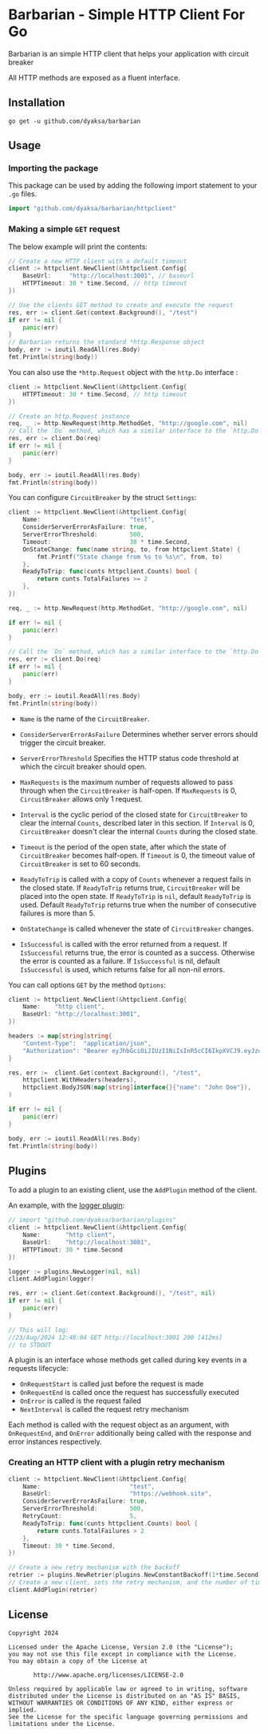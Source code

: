 # Barbarian - Simple HTTP Client For Go

Barbarian is an simple HTTP client that helps your application with circuit breaker

All HTTP methods are exposed as a fluent interface.

## Installation

```
go get -u github.com/dyaksa/barbarian
```

## Usage

### Importing the package

This package can be used by adding the following import statement to your `.go` files.

```go
import "github.com/dyaksa/barbarian/httpclient"
```

### Making a simple `GET` request

The below example will print the contents:

```go
// Create a new HTTP client with a default timeout
client := httpclient.NewClient(&httpclient.Config{
	BaseUrl:     "http://localhost:3001", // baseurl
	HTTPTimeout: 30 * time.Second, // http timeout
})

// Use the clients GET method to create and execute the request
res, err := client.Get(context.Background(), "/test")
if err != nil {
    panic(err)
}
// Barbarian returns the standard *http.Response object
body, err := ioutil.ReadAll(res.Body)
fmt.Println(string(body))
```

You can also use the `*http.Request` object with the `http.Do` interface :

```go
client := httpclient.NewClient(&httpclient.Config{
	HTTPTimeout: 30 * time.Second, // http timeout
})

// Create an http.Request instance
req, _ := http.NewRequest(http.MethodGet, "http://google.com", nil)
// Call the `Do` method, which has a similar interface to the `http.Do` method
res, err := client.Do(req)
if err != nil {
	panic(err)
}

body, err := ioutil.ReadAll(res.Body)
fmt.Println(string(body))
```

You can configure `CircuitBreaker` by the struct `Settings`:

```go
client := httpclient.NewClient(&httpclient.Config{
	Name:                         "test",
	ConsiderServerErrorAsFailure: true,
	ServerErrorThreshold:         500,
	Timeout:                      30 * time.Second,
	OnStateChange: func(name string, to, from httpclient.State) {
		fmt.Printf("State change from %s to %s\n", from, to)
	},
	ReadyToTrip: func(cunts httpclient.Counts) bool {
		return cunts.TotalFailures >= 2
	},
})

req, _ := http.NewRequest(http.MethodGet, "http://google.com", nil)

if err != nil {
    panic(err)
}

// Call the `Do` method, which has a similar interface to the `http.Do` method
res, err := client.Do(req)
if err != nil {
	panic(err)
}

body, err := ioutil.ReadAll(res.Body)
fmt.Println(string(body))
```

- `Name` is the name of the `CircuitBreaker`.

- `ConsiderServerErrorAsFailure` Determines whether server errors should trigger the circuit breaker.

- `ServerErrorThreshold` Specifies the HTTP status code threshold at which the circuit breaker should open.

- `MaxRequests` is the maximum number of requests allowed to pass through
  when the `CircuitBreaker` is half-open.
  If `MaxRequests` is 0, `CircuitBreaker` allows only 1 request.

- `Interval` is the cyclic period of the closed state
  for `CircuitBreaker` to clear the internal `Counts`, described later in this section.
  If `Interval` is 0, `CircuitBreaker` doesn't clear the internal `Counts` during the closed state.

- `Timeout` is the period of the open state,
  after which the state of `CircuitBreaker` becomes half-open.
  If `Timeout` is 0, the timeout value of `CircuitBreaker` is set to 60 seconds.

- `ReadyToTrip` is called with a copy of `Counts` whenever a request fails in the closed state.
  If `ReadyToTrip` returns true, `CircuitBreaker` will be placed into the open state.
  If `ReadyToTrip` is `nil`, default `ReadyToTrip` is used.
  Default `ReadyToTrip` returns true when the number of consecutive failures is more than 5.

- `OnStateChange` is called whenever the state of `CircuitBreaker` changes.

- `IsSuccessful` is called with the error returned from a request.
  If `IsSuccessful` returns true, the error is counted as a success.
  Otherwise the error is counted as a failure.
  If `IsSuccessful` is nil, default `IsSuccessful` is used, which returns false for all non-nil errors.

You can call options `GET` by the method `Options`:

```go
client := httpclient.NewClient(&httpclient.Config{
	Name:    "http client",
	BaseUrl: "http://localhost:3001",
})

headers := map[string]string{
	"Content-Type":  "application/json",
	"Authorization": "Bearer eyJhbGciOiJIUzI1NiIsInR5cCI6IkpXVCJ9.eyJzdWIiOiIxMjM0NTY3ODkwIiwibmFtZSI6IkpvaG4gRG9lIiwiaWF0IjoxNTE2MjM5MDIyfQ.SflKxwRJSMeKKF2QT4fwpMeJf36POk6yJV_adQssw5c",
}

res, err :=  client.Get(context.Background(), "/test",
	httpclient.WithHeaders(headers),
	httpclient.BodyJSON(map[string]interface{}{"name": "John Doe"}),
)

if err != nil {
	panic(err)
}

body, err := ioutil.ReadAll(res.Body)
fmt.Println(string(body))
```

## Plugins

To add a plugin to an existing client, use the `AddPlugin` method of the client.

An example, with the [logger plugin](/plugins/logger.go):

```go
// import "github.com/dyaksa/barbarian/plugins"
client := httpclient.NewClient(&httpclient.Config{
	Name:       "http client",
    BaseUrl:    "http://localhost:3001",
    HTTPTimout: 30 * time.Second
})

logger := plugins.NewLogger(nil, nil)
client.AddPlugin(logger)

res, err := client.Get(context.Background(), "/test", nil)
if err != nil {
    panic(err)
}

// This will log:
//23/Aug/2024 12:48:04 GET http://localhost:3001 200 [412ms]
// to STDOUT
```

A plugin is an interface whose methods get called during key events in a requests lifecycle:

- `OnRequestStart` is called just before the request is made
- `OnRequestEnd` is called once the request has successfully executed
- `OnError` is called is the request failed
- `NextInterval` is called the request retry mechanism

Each method is called with the request object as an argument, with `OnRequestEnd`, and `OnError` additionally being called with the response and error instances respectively.

### Creating an HTTP client with a plugin retry mechanism

```go
client := httpclient.NewClient(&httpclient.Config{
	Name:                         "test",
	BaseUrl:                      "https://webhook.site",
	ConsiderServerErrorAsFailure: true,
	ServerErrorThreshold:         500,
	RetryCount:                   5,
	ReadyToTrip: func(cunts httpclient.Counts) bool {
		return cunts.TotalFailures > 2
	},
	Timeout: 30 * time.Second,
})

// Create a new retry mechanism with the backoff
retrier := plugins.NewRetrier(plugins.NewConstantBackoff(1*time.Second, 1))
// Create a new client, sets the retry mechanism, and the number of times you would like to retry
client.AddPlugin(retrier)

```

## License

```
Copyright 2024

Licensed under the Apache License, Version 2.0 (the "License");
you may not use this file except in compliance with the License.
You may obtain a copy of the License at

       http://www.apache.org/licenses/LICENSE-2.0

Unless required by applicable law or agreed to in writing, software
distributed under the License is distributed on an "AS IS" BASIS,
WITHOUT WARRANTIES OR CONDITIONS OF ANY KIND, either express or implied.
See the License for the specific language governing permissions and
limitations under the License.
```
